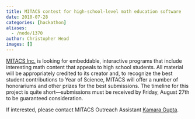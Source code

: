 ```yaml
---
title: MITACS contest for high-school-level math education software
date: 2010-07-28
categories: [hackathon]
aliases:
  - /node/1370
author: Christopher Head
images: []
---
```


<div class="field field-name-body field-type-text-with-summary field-label-hidden"><div class="field-items"><div class="field-item even"><p><a href="http://mitacs.ca/">MITACS Inc.</a> is looking for embeddable, interactive programs that include interesting math content that appeals to high school students. All material will be appropriately credited to its creator and, to recognize the best student contributions to Year of Science, MITACS will offer a number of honorariums and other prizes for the best submissions. The timeline for this project is quite short&#x2014;submissions must be received by Friday, August 27th to be guaranteed consideration.</p>
<p>If interested, please contact MITACS Outreach Assistant <a href="/cdn-cgi/l/email-protection#bed5d9cbcecadffed3d7cadfddcd90dddf">Kamara Gupta</a>.</p>
</div></div></div>    <footer>
          </footer>
